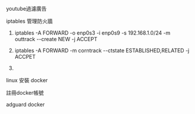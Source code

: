 youtube過濾廣告

iptables 管理防火牆


1. iptables -A FORWARD -o enp0s3 -i enp0s9 -s 192.168.1.0/24 -m outtrack --create NEW -j ACCEPT


2. iptables -A FORWARD -m corntrack --ctstate ESTABLISHED,RELATED -j ACCPET

3.

linux 安裝 docker

註冊docker帳號

adguard docker